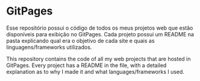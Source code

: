 # GitPages

Esse repositório possui o código de todos os meus projetos web que estão disponíveis para exibição no GitPages. Cada projeto possui um README na pasta explicando qual era o objetivo de cada site e quais as linguagens/frameworks utilizados.

This repository contains the code of all my web projects that are hosted in GitPages. Every project has a README in the file, with a detailed explanation as to why I made it and what languages/frameworks I used.
